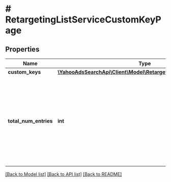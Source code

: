 # # RetargetingListServiceCustomKeyPage

## Properties

Name | Type | Description | Notes
------------ | ------------- | ------------- | -------------
**custom_keys** | [**\YahooAdsSearchApi\Client\Model\RetargetingListServiceCustomKey**](RetargetingListServiceCustomKey.md) |  | [optional] 
**total_num_entries** | **int** | &lt;ja&gt;取得される項目の総件数です。&lt;/ja&gt;&lt;br&gt;&lt;en&gt;Total number of entries in the result that this page is a part of.&lt;/en&gt; | [optional] 

[[Back to Model list]](../../README.md#documentation-for-models) [[Back to API list]](../../README.md#documentation-for-api-endpoints) [[Back to README]](../../README.md)


